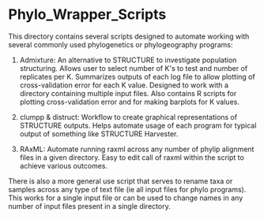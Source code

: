 # Phylo_Wrapper_Scripts

This directory contains several scripts designed to automate working with several commonly used phylogenetics or phylogeography programs:

1) Admixture: An alternative to STRUCTURE to investigate population structuring. Allows user to select number of K's to test and number of replicates per K. Summarizes outputs of each log file to allow plotting of cross-validation error for each K value. Designed to work with a directory containing multiple input files. Also contains R scripts for plotting cross-validation error and for making barplots for K values.

2) clumpp & distruct: Workflow to create graphical representations of STRUCTURE outputs. Helps automate usage of each program for typical output of something like STRUCTURE Harvester.

3) RAxML: Automate running raxml across any number of phylip alignment files in a given directory. Easy to edit call of raxml within the script to achieve various outcomes.


There is also a more general use script that serves to rename taxa or samples across any type of text file (ie all input files for phylo programs). This works for a single input file or can be used to change names in any number of input files present in a single directory.
